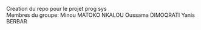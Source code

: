 ﻿Creation du repo pour le projet prog sys\
Membres du groupe:
Minou MATOKO NKALOU
Oussama DIMOQRATI
Yanis BERBAR
 
 
